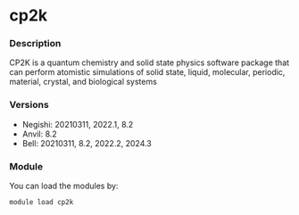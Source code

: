 # cp2k

### Description

CP2K is a quantum chemistry and solid state physics software package that can perform atomistic simulations of solid state, liquid, molecular, periodic, material, crystal, and biological systems

### Versions

* Negishi: 20210311, 2022.1, 8.2
* Anvil: 8.2
* Bell: 20210311, 8.2, 2022.2, 2024.3

### Module

You can load the modules by:

```
module load cp2k
```
